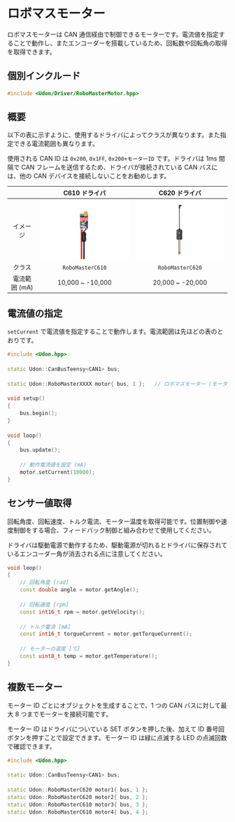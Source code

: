 # ロボマスモーター

ロボマスモーターは CAN 通信経由で制御できるモーターです。電流値を指定することで動作し、またエンコーダーを搭載しているため、回転数や回転角の取得を取得できます。

## 個別インクルード

```cpp
#include <Udon/Driver/RoboMasterMotor.hpp>
```

## 概要

以下の表に示すように、使用するドライバによってクラスが異なります。また指定できる電流範囲も異なります。

使用される CAN ID は `0x200`, `0x1FF`, `0x200+モーターID` です。ドライバは 1ms 間隔で CAN フレームを送信するため、ドライバが接続されている CAN バスには、他の CAN デバイスを接続しないことをお勧めします。

|               |                    C610 ドライバ                     |                    C620 ドライバ                     |
| :-----------: | :--------------------------------------------------: | :--------------------------------------------------: |
|   イメージ    | <img width=400px src="../Assets/RoboMasterC610.png"> | <img width=400px src="../Assets/RoboMasterC620.png"> |
|    クラス     |                   `RoboMasterC610`                   |                   `RoboMasterC620`                   |
| 電流範囲 (mA) |                   10,000 ~ -10,000                   |                   20,000 ~ -20,000                   |

## 電流値の指定

`setCurrent` で電流値を指定することで動作します。電流範囲は先ほどの表のとおりです。

```cpp
#include <Udon.hpp>

static Udon::CanBusTeensy<CAN1> bus;

static Udon::RoboMasterXXXX motor{ bus, 1 };   // ロボマスモーター (モーターID: 1)

void setup()
{
    bus.begin();
}

void loop()
{
    bus.update();

    // 動作電流値を設定 (mA)
    motor.setCurrent(10000);
}
```

## センサー値取得

回転角度、回転速度、トルク電流、モーター温度を取得可能です。位置制御や速度制御をする場合、フィードバック制御と組み合わせて使用してください。

ドライバは駆動電源で動作するため、駆動電源が切れるとドライバに保存されているエンコーダー角が消去される点に注意してください。

```cpp
void loop()
{
    // 回転角度 [rad]
    const double angle = motor.getAngle();

    // 回転速度 [rpm]
    const int16_t rpm = motor.getVelocity();

    // トルク電流 [mA]
    const int16_t torqueCurrent = motor.getTorqueCurrent();

    // モーターの温度 [℃]
    const uint8_t temp = motor.getTemperature();
}
```

## 複数モーター

モーター ID ごとにオブジェクトを生成することで、1 つの CAN バスに対して最大 8 つまでモーターを接続可能です。

モーター ID はドライバについている SET ボタンを押した後、加えて ID 番号回ボタンを押すことで設定できます。モーター ID は緑に点滅する LED の点滅回数で確認できます。

```cpp
#include <Udon.hpp>

static Udon::CanBusTeensy<CAN1> bus;

static Udon::RoboMasterC620 motor1{ bus, 1 };
static Udon::RoboMasterC620 motor2{ bus, 2 };
static Udon::RoboMasterC610 motor3{ bus, 3 };
static Udon::RoboMasterC610 motor4{ bus, 4 };
```
